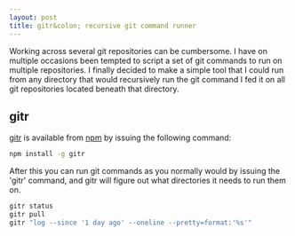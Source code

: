 ```yaml
---
layout: post
title: gitr&colon; recursive git command runner
---
```


Working across several git repositories can be cumbersome. I have on multiple occasions been tempted to script a set of git commands to run on multiple repositories. I finally decided to make a simple tool that I could run from any directory that would recursively run the git command I fed it on all git repositories located beneath that directory.

gitr
----

[gitr](http://kenglxn.github.io/gitr/) is available from [npm](https://npmjs.org/package/gitr) by issuing the following command:

```bash
npm install -g gitr
```

After this you can run git commands as you normally would by issuing the 'gitr' command, and gitr will figure out what directories it needs to run them on.
```bash
gitr status
gitr pull
gitr "log --since '1 day ago' --oneline --pretty=format:'%s'"
```
